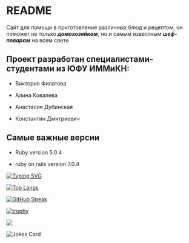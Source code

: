 # README

Сайт для помощи в приготовление различных блюд и рецептом, он поможет не только ***домохозяйкам***, но и самым известным ***шеф-поварам*** на всем свете

## Проект разработан специалистами-студентами из ЮФУ ИММиКН:

+ Виктория Филатова

+ Алина Ковалева

+ Анастасия Дубинская 

+ Константин Дмитриевич

## Самые важные версии 

* Ruby version 5.0.4

* ruby on rails version 7.0.4

[![Typing SVG](https://readme-typing-svg.herokuapp.com?color=%2336BCF7&lines=Computer+science+student)](https://git.io/typing-svg)

[![Top Langs](https://github-readme-stats.vercel.app/api/top-langs/?username=FViKki07)](https://github.com/anuraghazra/github-readme-stats)


[![GitHub Streak](https://github-readme-streak-stats.herokuapp.com/?user=FViKki07)](https://git.io/streak-stats)

[![trophy](https://github-profile-trophy.vercel.app/?username=ryo-ma)](https://github.com/ryo-ma/github-profile-trophy)

![](https://github-profile-summary-cards.vercel.app/api/cards/most-commit-language?username=Kosten-73&theme=solarized_dark)

![Jokes Card](https://readme-jokes.vercel.app/api)
